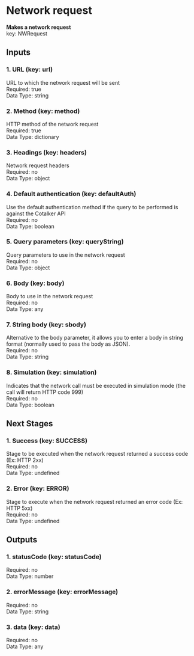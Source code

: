 # Network request  
**Makes a network request**  
key: NWRequest  
## Inputs  
### 1. URL (key: url)  
URL to which the network request will be sent  
Required: true  
Data Type: string   
### 2. Method (key: method)  
HTTP method of the network request  
Required: true  
Data Type: dictionary   
### 3. Headings (key: headers)  
Network request headers  
Required: no  
Data Type: object   
### 4. Default authentication (key: defaultAuth)  
Use the default authentication method if the query to be performed is against the Cotalker API  
Required: no  
Data Type: boolean   
### 5. Query parameters (key: queryString)  
Query parameters to use in the network request  
Required: no  
Data Type: object   
### 6. Body (key: body)  
Body to use in the network request  
Required: no  
Data Type: any   
### 7. String body (key: sbody)  
Alternative to the body parameter, it allows you to enter a body in string format (normally used to pass the body as JSON).  
Required: no  
Data Type: string   
### 8. Simulation (key: simulation)  
Indicates that the network call must be executed in simulation mode (the call will return HTTP code 999)  
Required: no  
Data Type: boolean   
## Next Stages  
### 1. Success (key: SUCCESS)  
Stage to be executed when the network request returned a success code (Ex: HTTP 2xx)  
Required: no  
Data Type: undefined   
### 2. Error (key: ERROR)  
Stage to execute when the network request returned an error code (Ex: HTTP 5xx)  
Required: no  
Data Type: undefined   
## Outputs  
### 1. statusCode (key: statusCode)  
  
Required: no  
Data Type: number   
### 2. errorMessage (key: errorMessage)  
  
Required: no  
Data Type: string   
### 3. data (key: data)  
  
Required: no  
Data Type: any 